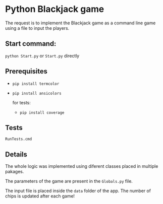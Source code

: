 # Python Blackjack game

The request is to implement the Blackjack game as a command line game using a file to input the players.


## Start command:

`python Start.py` or `Start.py` directly


## Prerequisites

- `pip install termcolor`
- `pip install ansicolors`

    for tests:
    - `pip install coverage`


## Tests
`RunTests.cmd`


## Details
The whole logic was implemented using diferent classes placed in multiple pakages.

The parameters of the game are present in the `Globals.py` file.

The input file is placed inside the `data` folder of the app. The number of chips is updated after each game!

